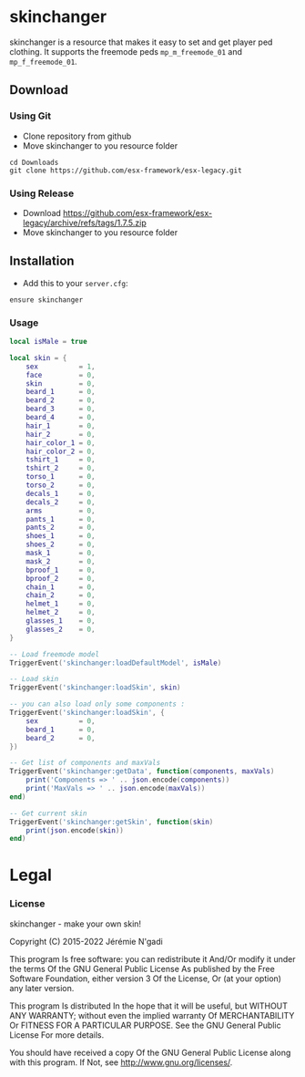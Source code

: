 # skinchanger

skinchanger is a resource that makes it easy to set and get player ped clothing. It supports the freemode peds `mp_m_freemode_01` and `mp_f_freemode_01`.

## Download

### Using Git
- Clone repository from github
- Move skinchanger to you resource folder

```
cd Downloads
git clone https://github.com/esx-framework/esx-legacy.git
```

### Using Release
- Download https://github.com/esx-framework/esx-legacy/archive/refs/tags/1.7.5.zip
- Move skinchanger to you resource folder

## Installation
- Add this to your `server.cfg`:

```
ensure skinchanger
```

### Usage

```lua
local isMale = true

local skin = {
	sex          = 1,
	face         = 0,
	skin         = 0,
	beard_1      = 0,
	beard_2      = 0,
	beard_3      = 0,
	beard_4      = 0,
	hair_1       = 0,
	hair_2       = 0,
	hair_color_1 = 0,
	hair_color_2 = 0,
	tshirt_1     = 0,
	tshirt_2     = 0,
	torso_1      = 0,
	torso_2      = 0,
	decals_1     = 0,
	decals_2     = 0,
	arms         = 0,
	pants_1      = 0,
	pants_2      = 0,
	shoes_1      = 0,
	shoes_2      = 0,
	mask_1       = 0,
	mask_2       = 0,
	bproof_1     = 0,
	bproof_2     = 0,
	chain_1      = 0,
	chain_2      = 0,
	helmet_1     = 0,
	helmet_2     = 0,
	glasses_1    = 0,
	glasses_2    = 0,
}

-- Load freemode model
TriggerEvent('skinchanger:loadDefaultModel', isMale)

-- Load skin
TriggerEvent('skinchanger:loadSkin', skin)

-- you can also load only some components :
TriggerEvent('skinchanger:loadSkin', {
	sex          = 0,
	beard_1      = 0,
	beard_2      = 0,
})

-- Get list of components and maxVals
TriggerEvent('skinchanger:getData', function(components, maxVals)
	print('Components => ' .. json.encode(components))
	print('MaxVals => ' .. json.encode(maxVals))
end)

-- Get current skin
TriggerEvent('skinchanger:getSkin', function(skin)
	print(json.encode(skin))
end)
```

# Legal
### License
skinchanger - make your own skin!

Copyright (C) 2015-2022 Jérémie N'gadi

This program Is free software: you can redistribute it And/Or modify it under the terms Of the GNU General Public License As published by the Free Software Foundation, either version 3 Of the License, Or (at your option) any later version.

This program Is distributed In the hope that it will be useful, but WITHOUT ANY WARRANTY; without even the implied warranty Of MERCHANTABILITY Or FITNESS FOR A PARTICULAR PURPOSE. See the GNU General Public License For more details.

You should have received a copy Of the GNU General Public License along with this program. If Not, see http://www.gnu.org/licenses/.

